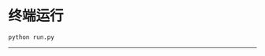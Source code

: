 # 终端运行

```shell
python run.py
```
**********************************************************************************************************************************************************************************************************************************************************